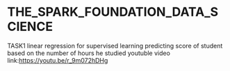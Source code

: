 # THE_SPARK_FOUNDATION_DATA_SCIENCE

TASK1 linear regression for supervised learning predicting score of student based on the number of hours he studied 
youtuble video link:https://youtu.be/r_9m072hDHg
